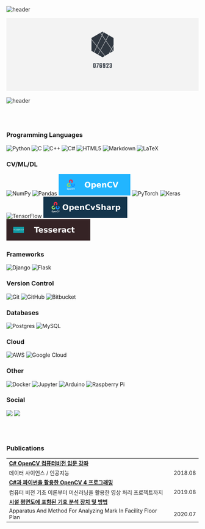 ![header](https://capsule-render.vercel.app/api?type=Rect&color=auto&height=10&animation=fadeIn&section=header&text=&fontSize=60)

![logo](images/logo.png)

![header](https://capsule-render.vercel.app/api?type=Rect&color=auto&height=10&animation=fadeIn&section=header&text=&fontSize=60)

<br>
<br>

### Programming Languages

<img alt="Python" src="https://img.shields.io/badge/python%20-%2314354C.svg?&style=for-the-badge&logo=python&logoColor=white"/> <img alt="C" src="https://img.shields.io/badge/c%20-%2300599C.svg?&style=for-the-badge&logo=c&logoColor=white"/>
<img alt="C++" src="https://img.shields.io/badge/c++%20-%2300599C.svg?&style=for-the-badge&logo=c%2B%2B&ogoColor=white"/> <img alt="C#" src="https://img.shields.io/badge/c%23%20-%23239120.svg?&style=for-the-badge&logo=c-sharp&logoColor=white"/> <img alt="HTML5" src="https://img.shields.io/badge/html5%20-%23E34F26.svg?&style=for-the-badge&logo=html5&logoColor=white"/> <img alt="Markdown" src="https://img.shields.io/badge/markdown-%23000000.svg?&style=for-the-badge&logo=markdown&logoColor=white"/> <img alt="LaTeX" src="https://img.shields.io/badge/latex%20-%23008080.svg?&style=for-the-badge&logo=latex&logoColor=white"/>

### CV/ML/DL

<img alt="NumPy" src="https://img.shields.io/badge/numpy%20-%23013243.svg?&style=for-the-badge&logo=numpy&logoColor=white" /> <img alt="Pandas" src="https://img.shields.io/badge/pandas%20-%23150458.svg?&style=for-the-badge&logo=pandas&logoColor=white" /> <img alt="OpenCV" src="images/opencv.svg"> <img alt="PyTorch" src="https://img.shields.io/badge/PyTorch%20-%23EE4C2C.svg?&style=for-the-badge&logo=PyTorch&logoColor=white" /> <img alt="Keras" src="https://img.shields.io/badge/Keras%20-%23D00000.svg?&style=for-the-badge&logo=Keras&logoColor=white"/> <img alt="TensorFlow" src="https://img.shields.io/badge/TensorFlow%20-%23FF6F00.svg?&style=for-the-badge&logo=TensorFlow&logoColor=white" /> <img alt="OpenCvSharp" src="images/opencvsharp.svg"> <img alt="Tesseract" src="images/tesseract.svg">

### Frameworks

<img alt="Django" src="https://img.shields.io/badge/django%20-%23092E20.svg?&style=for-the-badge&logo=django&logoColor=white"/> <img alt="Flask" src="https://img.shields.io/badge/flask%20-%23000.svg?&style=for-the-badge&logo=flask&logoColor=white"/>

### Version Control

<img alt="Git" src="https://img.shields.io/badge/git%20-%23F05033.svg?&style=for-the-badge&logo=git&logoColor=white"/> <img alt="GitHub" src="https://img.shields.io/badge/github%20-%23121011.svg?&style=for-the-badge&logo=github&logoColor=white"/> <img alt="Bitbucket" src="https://img.shields.io/badge/bitbucket%20-%230047B3.svg?&style=for-the-badge&logo=bitbucket&logoColor=white"/>

### Databases

<img alt="Postgres" src ="https://img.shields.io/badge/postgres-%23316192.svg?&style=for-the-badge&logo=postgresql&logoColor=white"/> <img alt="MySQL" src="https://img.shields.io/badge/mysql-%2300f.svg?&style=for-the-badge&logo=mysql&logoColor=white"/>

### Cloud

<img alt="AWS" src="https://img.shields.io/badge/AWS%20-%23FF9900.svg?&style=for-the-badge&logo=amazon-aws&logoColor=white"/> <img alt="Google Cloud" src="https://img.shields.io/badge/Google%20Cloud%20-%234285F4.svg?&style=for-the-badge&logo=google-cloud&logoColor=white"/>

### Other

<img alt="Docker" src="https://img.shields.io/badge/docker%20-%230db7ed.svg?&style=for-the-badge&logo=docker&logoColor=white"/> <img alt="Jupyter" src="https://img.shields.io/badge/Jupyter%20-%23F37626.svg?&style=for-the-badge&logo=Jupyter&logoColor=white" /> <img alt="Arduino" src="https://img.shields.io/badge/-Arduino-00979D?style=for-the-badge&logo=Arduino&logoColor=white"/>
<img alt="Raspberry Pi" src="https://img.shields.io/badge/-Raspberry%20Pi-C51A4A?style=for-the-badge&logo=Raspberry-Pi"/>

### Social

<a href="mailto:s076923@gmail.com"><img src="https://img.shields.io/badge/Gmail-d14836?style=flat-square&logo=Gmail&logoColor=white&link=s076923@gmail.com"/></a>
<a href="https://076923.github.io"><img src="https://img.shields.io/badge/Tech%20Blog-11B48A?style=flat-square&logo=Vimeo&logoColor=white&link=https://076923.github.io"/></a>

<br>
<br>

### Publications

<table>
    <td colspan=2 style="text-align: left;"><b><a href="https://www.inflearn.com/course/c-opencv#">C# OpenCV 컴퓨터비전 입문 강좌</a></b></td>
	<tr>
	    <td>데이터 사이언스 / 인공지능</td>
        <td>2018.08</td>
	</tr>
    <td colspan=2 style="text-align: left;"><b><a href="http://www.yes24.com/Product/Goods/77186885">C#과 파이썬을 활용한 OpenCV 4 프로그래밍</a></b></td>
	<tr>
	    <td>컴퓨터 비전 기초 이론부터 머신러닝을 활용한 영상 처리 프로젝트까지</td>
        <td>2019.08</td>
	</tr>
    <td colspan=2 style="text-align: left;"><b><a href="">시설 평면도에 포함된 기호 분석 장치 및 방법</a></b></td>
	<tr>
	    <td>Apparatus And Method For Analyzing Mark In Facility Floor Plan</td>
        <td>2020.07</td>
	</tr>
</table>
